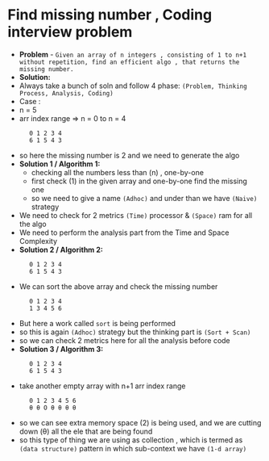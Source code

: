 # Find missing number , Coding interview problem

- **Problem** - `Given an array of n integers , consisting of 1 to n+1 without repetition, find an efficient algo , that returns the missing number.`
- **Solution:** 
- Always take a bunch of soln and follow 4 phase: `(Problem, Thinking Process, Analysis, Coding)`
- Case :
- n = 5
- arr index range => n = 0 to n = 4 
```
      0 1 2 3 4
      6 1 5 4 3
```
- so here the missing number is 2 and we need to generate the algo 
- **Solution 1 / Algorithm 1:** 
	- checking all the numbers less than (n) , one-by-one
	- first check (1) in the given array and one-by-one find the missing one
	- so we need to give a name `(Adhoc)` and under than we have `(Naive)` strategy
- We need to check for 2 metrics `(Time)` processor & `(Space)` ram for all the algo
- We need to perform the analysis part from the Time and Space Complexity
- **Solution 2 / Algorithm 2:**
```
      0 1 2 3 4
      6 1 5 4 3
```
- We can sort the above array and check the missing number
```
      0 1 2 3 4
      1 3 4 5 6
```
- But here a work called `sort` is being performed
- so this is again `(Adhoc)` strategy but the thinking part is `(Sort + Scan)`
- so we can check 2 metrics here for all the analysis before code
- **Solution 3 / Algorithm 3:**
```
      0 1 2 3 4
      6 1 5 4 3
```
- take another empty array with n+1 arr index range
```
      0 1 2 3 4 5 6
      θ θ O θ θ θ θ
```
- so we can see extra memory space (2) is being used, and we are cutting down (θ) all the ele that are being found
- so this type of thing we are using as collection , which is termed as `(data structure)` pattern in which sub-context we have `(1-d array)`
